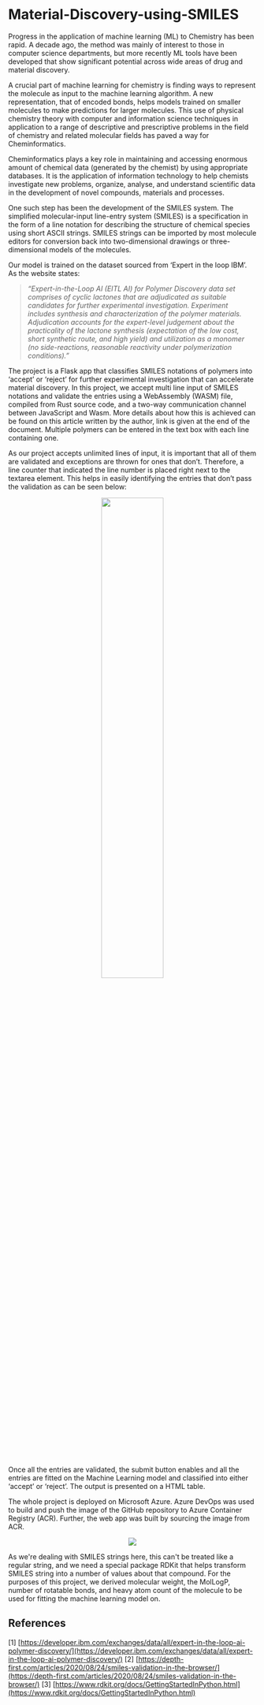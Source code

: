 # Material-Discovery-using-SMILES

Progress in the application of machine learning (ML) to Chemistry has been rapid. A decade ago, the method was mainly of interest to those in computer science departments, but more recently ML tools have been developed that show significant potential across wide areas of drug and material discovery.

A crucial part of machine learning for chemistry is finding ways to represent the molecule as input to the machine learning algorithm. A new representation, that of encoded bonds, helps models trained on smaller molecules to make predictions for larger molecules. This use of physical chemistry theory with computer and information science techniques in application to a range of descriptive and prescriptive problems in the field of chemistry and related molecular fields has paved a way for Cheminformatics.

Cheminformatics plays a key role in maintaining and accessing enormous amount of chemical data (generated by the chemist) by using appropriate databases. It is the application of information technology to help chemists investigate new problems, organize, analyse, and understand scientific data in the development of novel compounds, materials and processes.

One such step has been the development of the SMILES system. The simplified molecular-input line-entry system (SMILES) is a specification in the form of a line notation for describing the structure of chemical species using short ASCII strings. SMILES strings can be imported by most molecule editors for conversion back into two-dimensional drawings or three-dimensional models of the molecules.

Our model is trained on the dataset sourced from ‘Expert in the loop IBM’. As the website states:

>*“Expert-in-the-Loop AI (EITL AI) for Polymer Discovery data set comprises of cyclic lactones that are adjudicated as suitable candidates for further experimental investigation. Experiment includes synthesis and characterization of the polymer materials. Adjudication accounts for the expert-level judgement about the practicality of the lactone synthesis (expectation of the low cost, short synthetic route, and high yield) and utilization as a monomer (no side-reactions, reasonable reactivity under polymerization conditions).”*

The project is a Flask app that classifies SMILES notations of polymers into ‘accept’ or ‘reject’ for further experimental investigation that can accelerate material discovery. In this project, we accept multi line input of SMILES notations and validate the entries using a WebAssembly (WASM) file, compiled from Rust source code, and a two-way communication channel between JavaScript and Wasm. More details about how this is achieved can be found on this article written by the author, link is given at the end of the document. Multiple polymers can be entered in the text box with each line containing one.

As our project accepts unlimited lines of input, it is important that all of them are validated and exceptions are thrown for ones that don’t.  Therefore, a line counter that indicated the line number is placed right next to the textarea element. This helps in easily identifying the entries that don’t pass the validation as can be seen below:

<p align="center"><img width="50%" src='https://user-images.githubusercontent.com/78029712/156015142-b2aa8236-6913-4579-95de-ba9c7bae4c9d.jpg'/></p>

Once all the entries are validated, the submit button enables and all the entries are fitted on the Machine Learning model and classified into either ‘accept’ or ‘reject’. The output is presented on a HTML table.

The whole project is deployed on Microsoft Azure. Azure DevOps was used to build and push the image of the GitHub repository to Azure Container Registry (ACR). Further, the web app was built by sourcing the image from ACR.

<p align="center"><img src='https://user-images.githubusercontent.com/78029712/156013682-776e7bf2-d26d-426c-acf2-66fb2331ab24.jpg'/></p>

As we're dealing with SMILES strings here, this can't be treated like a regular string, and we need a special package RDKit that helps transform SMILES string into a number of values about that compound. For the purposes of this project, we derived molecular weight, the MolLogP, number of rotatable bonds, and heavy atom count of the molecule to be used for fitting the machine learning model on. 

## References

[1] [https://developer.ibm.com/exchanges/data/all/expert-in-the-loop-ai-polymer-discovery/](https://developer.ibm.com/exchanges/data/all/expert-in-the-loop-ai-polymer-discovery/)
[2] [https://depth-first.com/articles/2020/08/24/smiles-validation-in-the-browser/](https://depth-first.com/articles/2020/08/24/smiles-validation-in-the-browser/)
[3] [https://www.rdkit.org/docs/GettingStartedInPython.html](https://www.rdkit.org/docs/GettingStartedInPython.html)
